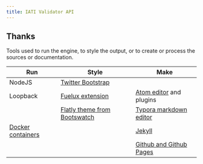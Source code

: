 ```yaml
---
title: IATI Validator API
---
```


Thanks
------

Tools used to run the engine, to style the output, or to create or process the sources or documentation.

| Run                                      | Style                                    | Make                                     |
| ---------------------------------------- | ---------------------------------------- | ---------------------------------------- |
| NodeJS                                   | [Twitter Bootstrap](https://getbootstrap.com) |                                          |
| Loopback                                 | [Fuelux extension](http://getfuelux.com) | [Atom editor](https://atom.io/) and plugins |
|                                          | [Flatly theme from Bootswatch](https://bootswatch.com/flatly) | [Typora markdown editor](https://typora.io/) |
| [Docker containers](https://www.docker.com) |                                          | [Jekyll](https://jekyllrb.com)           |
|                                          |                                          | [Github and Github Pages](https://github.com) |

